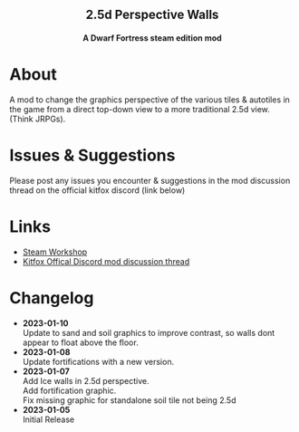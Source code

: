 <div align="center">
  <h2 align="center">2.5d Perspective Walls</h2>
  <h4 align="center">A Dwarf Fortress steam edition mod</h4>
</div>

# About

A mod to change the graphics perspective of the various tiles & autotiles in the game from a direct top-down view to a more traditional 2.5d view. (Think JRPGs).

# Issues & Suggestions
Please post any issues you encounter & suggestions in the mod discussion thread on the official kitfox discord (link below)

# Links

* [Steam Workshop](https://steamcommunity.com/sharedfiles/filedetails/?id=2913113231)
* [Kitfox Offical Discord mod discussion thread](https://discord.com/channels/329272032778780672/1060610554110169188)

# Changelog

<ul>
  <li>
    <b>2023-01-10</b></br>
    Update to sand and soil graphics to improve contrast, so walls dont appear to float above the floor.
  </li>
  <li>
    <b>2023-01-08</b></br>
    Update fortifications with a new version.
  </li>
  <li>
    <b>2023-01-07</b></br>
    Add Ice walls in 2.5d perspective.</br>
    Add fortification graphic.</br>
    Fix missing graphic for standalone soil tile not being 2.5d</br>
  </li>
  <li>
    <b>2023-01-05</b></br>
    Initial Release</br>
  </li>
</ul>